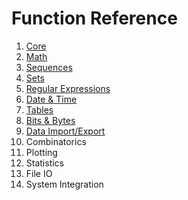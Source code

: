 # Function Reference

1. [Core](fref/core.md)
2. [Math](fref/math.md)
3. [Sequences](fref/seq.md)
4. [Sets](fref/set.md)
5. [Regular Expressions](fref/rx.md)
6. [Date & Time](fref/dt.md)
7. [Tables](fref/tab.md)
8. [Bits & Bytes](fref/bits.md)
9. [Data Import/Export](fref/data.md)
10. Combinatorics
11. Plotting
12. Statistics
13. File IO
14. System Integration